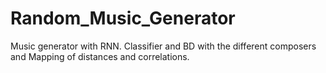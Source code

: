 # Random_Music_Generator
Music generator with RNN. Classifier and BD with the different composers and Mapping of distances and correlations.
